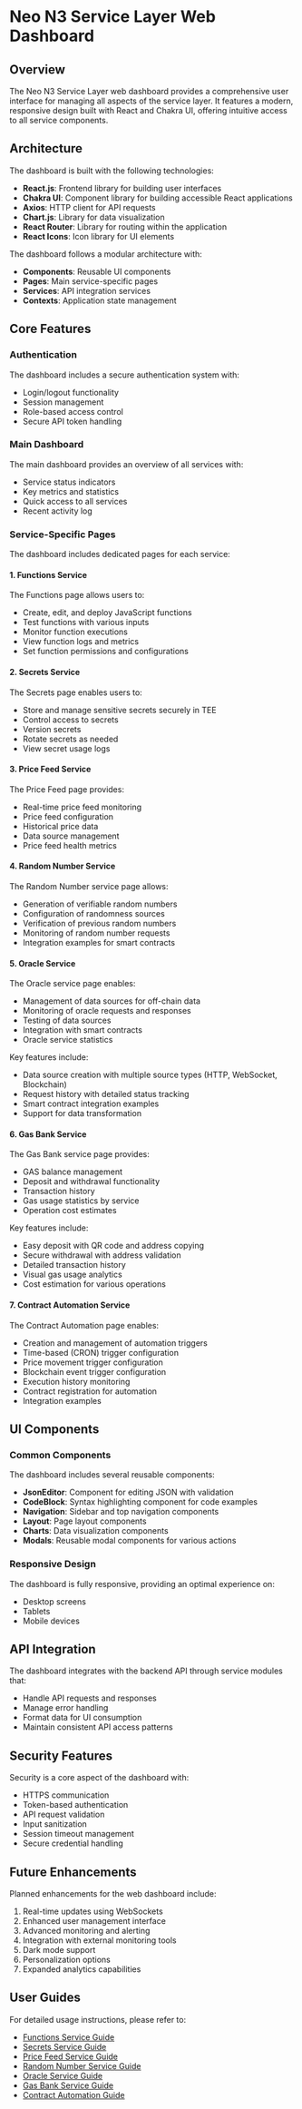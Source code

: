# Neo N3 Service Layer Web Dashboard

## Overview

The Neo N3 Service Layer web dashboard provides a comprehensive user interface for managing all aspects of the service layer. It features a modern, responsive design built with React and Chakra UI, offering intuitive access to all service components.

## Architecture

The dashboard is built with the following technologies:

- **React.js**: Frontend library for building user interfaces
- **Chakra UI**: Component library for building accessible React applications
- **Axios**: HTTP client for API requests
- **Chart.js**: Library for data visualization
- **React Router**: Library for routing within the application
- **React Icons**: Icon library for UI elements

The dashboard follows a modular architecture with:

- **Components**: Reusable UI components
- **Pages**: Main service-specific pages
- **Services**: API integration services
- **Contexts**: Application state management 

## Core Features

### Authentication

The dashboard includes a secure authentication system with:

- Login/logout functionality
- Session management
- Role-based access control
- Secure API token handling

### Main Dashboard

The main dashboard provides an overview of all services with:

- Service status indicators
- Key metrics and statistics
- Quick access to all services
- Recent activity log

### Service-Specific Pages

The dashboard includes dedicated pages for each service:

#### 1. Functions Service

The Functions page allows users to:

- Create, edit, and deploy JavaScript functions
- Test functions with various inputs
- Monitor function executions
- View function logs and metrics
- Set function permissions and configurations

#### 2. Secrets Service

The Secrets page enables users to:

- Store and manage sensitive secrets securely in TEE
- Control access to secrets
- Version secrets
- Rotate secrets as needed
- View secret usage logs

#### 3. Price Feed Service

The Price Feed page provides:

- Real-time price feed monitoring
- Price feed configuration
- Historical price data
- Data source management
- Price feed health metrics

#### 4. Random Number Service

The Random Number service page allows:

- Generation of verifiable random numbers
- Configuration of randomness sources
- Verification of previous random numbers
- Monitoring of random number requests
- Integration examples for smart contracts

#### 5. Oracle Service

The Oracle service page enables:

- Management of data sources for off-chain data
- Monitoring of oracle requests and responses
- Testing of data sources
- Integration with smart contracts
- Oracle service statistics

Key features include:
- Data source creation with multiple source types (HTTP, WebSocket, Blockchain)
- Request history with detailed status tracking
- Smart contract integration examples
- Support for data transformation

#### 6. Gas Bank Service

The Gas Bank service page provides:

- GAS balance management
- Deposit and withdrawal functionality
- Transaction history
- Gas usage statistics by service
- Operation cost estimates

Key features include:
- Easy deposit with QR code and address copying
- Secure withdrawal with address validation
- Detailed transaction history
- Visual gas usage analytics
- Cost estimation for various operations

#### 7. Contract Automation Service

The Contract Automation page enables:

- Creation and management of automation triggers
- Time-based (CRON) trigger configuration
- Price movement trigger configuration
- Blockchain event trigger configuration
- Execution history monitoring
- Contract registration for automation
- Integration examples

## UI Components

### Common Components

The dashboard includes several reusable components:

- **JsonEditor**: Component for editing JSON with validation
- **CodeBlock**: Syntax highlighting component for code examples
- **Navigation**: Sidebar and top navigation components
- **Layout**: Page layout components
- **Charts**: Data visualization components
- **Modals**: Reusable modal components for various actions

### Responsive Design

The dashboard is fully responsive, providing an optimal experience on:

- Desktop screens
- Tablets
- Mobile devices

## API Integration

The dashboard integrates with the backend API through service modules that:

- Handle API requests and responses
- Manage error handling
- Format data for UI consumption
- Maintain consistent API access patterns

## Security Features

Security is a core aspect of the dashboard with:

- HTTPS communication
- Token-based authentication
- API request validation
- Input sanitization
- Session timeout management
- Secure credential handling

## Future Enhancements

Planned enhancements for the web dashboard include:

1. Real-time updates using WebSockets
2. Enhanced user management interface
3. Advanced monitoring and alerting
4. Integration with external monitoring tools
5. Dark mode support
6. Personalization options
7. Expanded analytics capabilities

## User Guides

For detailed usage instructions, please refer to:

- [Functions Service Guide](./functions_service.md)
- [Secrets Service Guide](./secrets_service.md)
- [Price Feed Service Guide](./price_feed_service.md)
- [Random Number Service Guide](./random_number_service.md)
- [Oracle Service Guide](./oracle_service.md)
- [Gas Bank Service Guide](./gas_bank_service.md)
- [Contract Automation Guide](./automation_integration.md) 